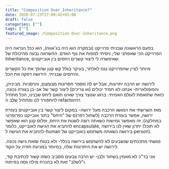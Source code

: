 ```yaml
---
title: "Composition Over Inheritance?"
date: 2020-07-23T17:09:42+03:00
draft: false
categories: [""]
tags: [""]
featured_image: /Composition-Over-Inheritance.png
---
```



בפעם הראשונה שבניתי פרוייקט (ובמקרה הוא היה בג'אווה), הוא ככל הנראה היה הפרוייקט הכי שאפתני שלי; ניסיתי למפות את גוף האדם. ההשראה נבעה מהיכולת של Inheritance, שאיפשרה לי ליצור קשרים ויחסים בין אובייקטים.

מיותר לציין שהפרוייקט נגנז לאלתר, בעיקר בגלל קש קטן שהפך את כל הקשרים והיחסים שבניתי. הירושה דפקה את הכל.

לירושה יש הרבה יתרונות, אבל יש לה מספר חסרונות מצומצם, והרסניות. מביניהן, והפופולארית- אנחנו לא תמיד יכולים (או צריכים) ליצור קשר של אב-בן בצורה נכונה, כזאת שתואמת לעולם האמיתי. ברגע שנוצר צורך שאינו תואם ליחס שבנינו, הכל מתחיל להתפורר לנו ומתחיל שלב ה refactorrrr.

מאז השרשתי את המושג הרכבה מעל ירושה- במקום ליצור קשר בין אובייקטים בעזרת ירושה, אפשר בעזרת הרכבה (לשתול רפרנס של "היחס" בתור אובייקט כפרופרטי במחלקה). זה מאפשר גמישות כשאתה רוצה לשנות את היחס, ופלוס קטן הוא שאפשר להחביא את הגישה לאובייקט, כלומר encapsulate, יתרון שאין לנו בירושה (לא תוכל להחביא את הגישה ל-human בירושה כשאתה משתמש באובייקט של person).

פגשתי מתכנתים שנשבעים לא להשתמש בירושה בכלל- ולא בטוח שזאת גישה נכונה. לירושה יש את היתרונות שלה, במיוחד במניעת חזרה על הקוד.

אני בד"כ לא מאמין בשחור ולבן- יש הרבה צבעים מסביב כשזה קשור לכתיבת קוד, ו"לשלב" זאת לא בהכרח מילה גסה בפיתוח.
